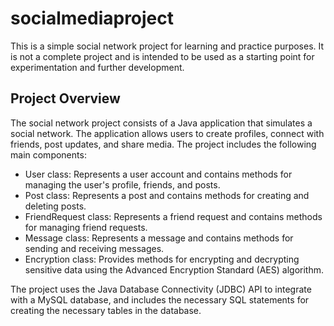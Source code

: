 # socialmediaproject

This is a simple social network project for learning and practice purposes. It is not a complete project and is intended to be used as a starting point for experimentation and further development.

## Project Overview

The social network project consists of a Java application that simulates a social network. The application allows users to create profiles, connect with friends, post updates, and share media. The project includes the following main components:

- User class: Represents a user account and contains methods for managing the user's profile, friends, and posts.
- Post class: Represents a post and contains methods for creating and deleting posts.
- FriendRequest class: Represents a friend request and contains methods for managing friend requests.
- Message class: Represents a message and contains methods for sending and receiving messages.
- Encryption class: Provides methods for encrypting and decrypting sensitive data using the Advanced Encryption Standard (AES) algorithm.

The project uses the Java Database Connectivity (JDBC) API to integrate with a MySQL database, and includes the necessary SQL statements for creating the necessary tables in the database.
